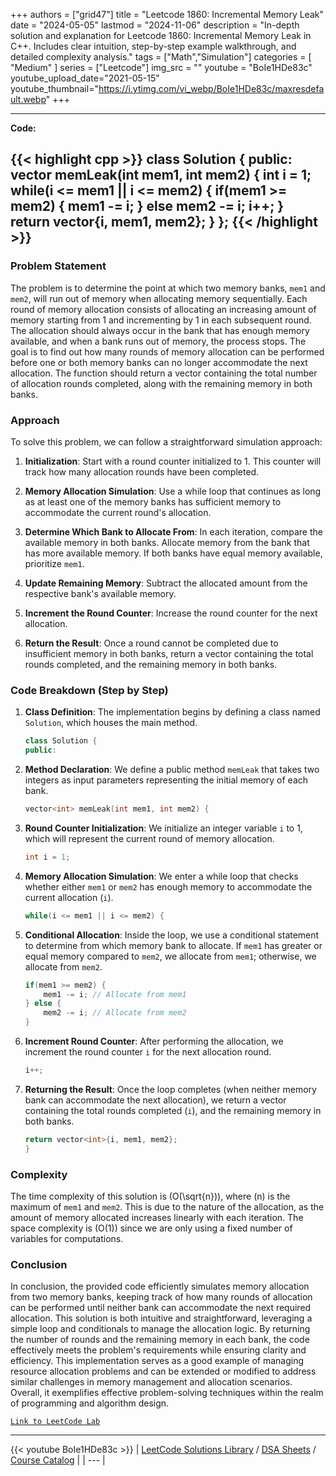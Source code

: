 
+++
authors = ["grid47"]
title = "Leetcode 1860: Incremental Memory Leak"
date = "2024-05-05"
lastmod = "2024-11-06"
description = "In-depth solution and explanation for Leetcode 1860: Incremental Memory Leak in C++. Includes clear intuition, step-by-step example walkthrough, and detailed complexity analysis."
tags = ["Math","Simulation"]
categories = [
    "Medium"
]
series = ["Leetcode"]
img_src = ""
youtube = "BoIe1HDe83c"
youtube_upload_date="2021-05-15"
youtube_thumbnail="https://i.ytimg.com/vi_webp/BoIe1HDe83c/maxresdefault.webp"
+++



---
**Code:**

{{< highlight cpp >}}
class Solution {
public:
    vector<int> memLeak(int mem1, int mem2) {
        int i = 1;
        while(i <= mem1 || i <= mem2) {
            if(mem1 >= mem2) {
                mem1 -= i;
            } else mem2 -= i;
            i++;
        }
        return vector<int>{i, mem1, mem2};
    }
};
{{< /highlight >}}
---

### Problem Statement

The problem is to determine the point at which two memory banks, `mem1` and `mem2`, will run out of memory when allocating memory sequentially. Each round of memory allocation consists of allocating an increasing amount of memory starting from 1 and incrementing by 1 in each subsequent round. The allocation should always occur in the bank that has enough memory available, and when a bank runs out of memory, the process stops. The goal is to find out how many rounds of memory allocation can be performed before one or both memory banks can no longer accommodate the next allocation. The function should return a vector containing the total number of allocation rounds completed, along with the remaining memory in both banks.

### Approach

To solve this problem, we can follow a straightforward simulation approach:

1. **Initialization**: Start with a round counter initialized to 1. This counter will track how many allocation rounds have been completed.

2. **Memory Allocation Simulation**: Use a while loop that continues as long as at least one of the memory banks has sufficient memory to accommodate the current round's allocation. 

3. **Determine Which Bank to Allocate From**: In each iteration, compare the available memory in both banks. Allocate memory from the bank that has more available memory. If both banks have equal memory available, prioritize `mem1`.

4. **Update Remaining Memory**: Subtract the allocated amount from the respective bank's available memory.

5. **Increment the Round Counter**: Increase the round counter for the next allocation.

6. **Return the Result**: Once a round cannot be completed due to insufficient memory in both banks, return a vector containing the total rounds completed, and the remaining memory in both banks.

### Code Breakdown (Step by Step)

1. **Class Definition**: The implementation begins by defining a class named `Solution`, which houses the main method.

    ```cpp
    class Solution {
    public:
    ```

2. **Method Declaration**: We define a public method `memLeak` that takes two integers as input parameters representing the initial memory of each bank.

    ```cpp
    vector<int> memLeak(int mem1, int mem2) {
    ```

3. **Round Counter Initialization**: We initialize an integer variable `i` to 1, which will represent the current round of memory allocation.

    ```cpp
    int i = 1;
    ```

4. **Memory Allocation Simulation**: We enter a while loop that checks whether either `mem1` or `mem2` has enough memory to accommodate the current allocation (`i`).

    ```cpp
    while(i <= mem1 || i <= mem2) {
    ```

5. **Conditional Allocation**: Inside the loop, we use a conditional statement to determine from which memory bank to allocate. If `mem1` has greater or equal memory compared to `mem2`, we allocate from `mem1`; otherwise, we allocate from `mem2`.

    ```cpp
    if(mem1 >= mem2) {
        mem1 -= i; // Allocate from mem1
    } else {
        mem2 -= i; // Allocate from mem2
    }
    ```

6. **Increment Round Counter**: After performing the allocation, we increment the round counter `i` for the next allocation round.

    ```cpp
    i++;
    ```

7. **Returning the Result**: Once the loop completes (when neither memory bank can accommodate the next allocation), we return a vector containing the total rounds completed (`i`), and the remaining memory in both banks.

    ```cpp
    return vector<int>{i, mem1, mem2};
    }
    ```

### Complexity

The time complexity of this solution is \(O(\sqrt{n})\), where \(n\) is the maximum of `mem1` and `mem2`. This is due to the nature of the allocation, as the amount of memory allocated increases linearly with each iteration. The space complexity is \(O(1)\) since we are only using a fixed number of variables for computations.

### Conclusion

In conclusion, the provided code efficiently simulates memory allocation from two memory banks, keeping track of how many rounds of allocation can be performed until neither bank can accommodate the next required allocation. This solution is both intuitive and straightforward, leveraging a simple loop and conditionals to manage the allocation logic. By returning the number of rounds and the remaining memory in each bank, the code effectively meets the problem's requirements while ensuring clarity and efficiency. This implementation serves as a good example of managing resource allocation problems and can be extended or modified to address similar challenges in memory management and allocation scenarios. Overall, it exemplifies effective problem-solving techniques within the realm of programming and algorithm design.

[`Link to LeetCode Lab`](https://leetcode.com/problems/incremental-memory-leak/description/)

---
{{< youtube BoIe1HDe83c >}}
| [LeetCode Solutions Library](https://grid47.xyz/leetcode/) / [DSA Sheets](https://grid47.xyz/sheets/) / [Course Catalog](https://grid47.xyz/courses/) |
| --- |

